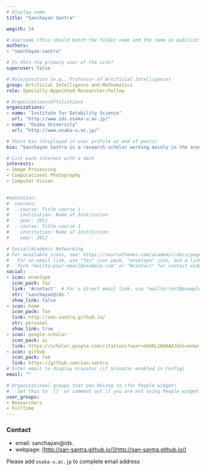 ```yaml
---
# Display name
title: "Sanchayan Santra"

wegith: 54

# Username (this should match the folder name and the name on publications)
authors:
- "sanchayan-santra"

# Is this the primary user of the site?
superuser: false

# Role/position (e.g., Professor of Artificial Intelligence)
group: Artificial Intelligence and Mathematics
role: Specially-Appointed Researcher/Fellow

# Organizations/Affiliations
organizations:
- name: "Institute for Datability Science"
  url: "http://www.ids.osaka-u.ac.jp/"
- name: "Osaka University"
  url: "http://www.osaka-u.ac.jp/"

# Short bio (displayed in user profile at end of posts)
bio: "Sanchayan Santra is a research scholar working mainly in the area of image processing. His interest also includes computational photography, computer vision and anything that may be required for these two. In a broader sense he is trying to comprehend how things work and see the connection between things."

# List each interest with a dash
interests:
- Image Processing
- Computational Photography
- Computer Vision

  
#education:
#  courses:
#  - course: Title course 1
#    institution: Name of Institution
#    year: 2012
#  - course: Title course 1
#    institution: Name of Institution
#    year: 2012

# Social/Academic Networking
# For available icons, see: https://sourcethemes.com/academic/docs/page-builder/#icons
#   For an email link, use "fas" icon pack, "envelope" icon, and a link in the
#   form "mailto:your-email@example.com" or "#contact" for contact widget.
social:
- icon: envelope
  icon_pack: fas
  link: '#contact'  # For a direct email link, use "mailto:test@example.org".
  str: "sanchayan@ids."
  show_link: false
- icon: home
  icon_pack: fas
  link: http://san-santra.github.io/
  str: personal
  show_link: true
- icon: google-scholar
  icon_pack: ai
  link: https://scholar.google.com/citations?user=ob4KL10AAAAJ&hl=en&oi=ao
- icon: github
  icon_pack: fab
  link: https://github.com/san-santra
# Enter email to display Gravatar (if Gravatar enabled in Config)
email: ""

# Organizational groups that you belong to (for People widget)
#   Set this to `[]` or comment out if you are not using People widget.
user_groups:
- Researchers
- Fulltime
---
```


### Contact
- email: sanchayan@ids.
- webpage: [http://san-santra.github.io/](http://san-santra.github.io/)


Please add `osaka-u.ac.jp` to complete email address